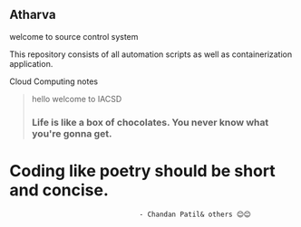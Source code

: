 ## Atharva

welcome to source control system

This repository consists of all automation scripts as well as containerization application.

Cloud Computing notes
> hello welcome to
> IACSD
> ### Life is like a box of chocolates. You never know what you're gonna get.
>  

# Coding like poetry should be short and concise.


                                    - Chandan Patil& others 😊😊
